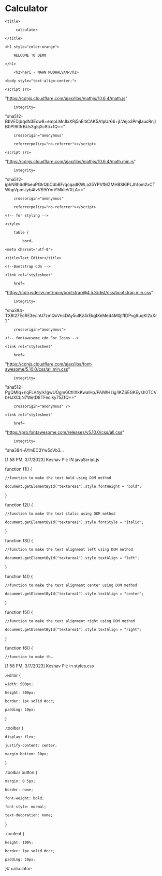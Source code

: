 # Calculator 
<!DOCTYPE html>

<html>

<head>

	<title>

		 calculator

	</title>

	<h1 style="color:orange">

		WELCOME TO DEMO

	</h1>

		<h2>hari - NAAN MUDHALVAN</h2>

	<body style="text-align:center;">

</head>

<head>

	<script src=

"https://cdnjs.cloudflare.com/ajax/libs/mathjs/10.6.4/math.js"

		integrity=

"sha512-BbVEDjbqdN3Eow8+empLMrJlxXRj5nEitiCAK5A1pUr66+jLVejo3PmjIaucRnjlB0P9R3rBUs3g5jXc8ti+fQ=="

		crossorigin="anonymous"

		referrerpolicy="no-referrer"></script>

	<script src=

"https://cdnjs.cloudflare.com/ajax/libs/mathjs/10.6.4/math.min.js"

		integrity=

"sha512-iphNRh6dPbeuPGIrQbCdbBF/qcqadKWLa35YPVfMZMHBSI6PLJh1om2xCTWhpVpmUyb4IvVS9iYnnYMkleVXLA=="

		crossorigin="anonymous"

		referrerpolicy="no-referrer"></script>

	<!-- for styling -->

	<style>

		table {

			bord…

<!DOCTYPE html>

<html lang="en" dir="ltr">

<head>

	<meta charset="utf-8">

	<title>Text Editor</title>

	<!--Bootstrap Cdn -->

	<link rel="stylesheet"

		href=

"https://cdn.jsdelivr.net/npm/bootstrap@4.5.3/dist/css/bootstrap.min.css"

		integrity=

"sha384-TX8t27EcRE3e/ihU7zmQxVncDAy5uIKz4rEkgIXeMed4M0jlfIDPvg6uqKI2xXr2"

		crossorigin="anonymous">

	<!-- fontawesome cdn For Icons -->

	<link rel="stylesheet"

		href=

"https://cdnjs.cloudflare.com/ajax/libs/font-awesome/5.10.0/css/all.min.css"

		integrity=

"sha512-PgQMlq+nqFLV4ylk1gwUOgm6CtIIXkKwaIHp/PAIWHzig/lKZSEGKEysh0TCVbHJXCLN7WetD8TFecIky75ZfQ=="

		crossorigin="anonymous" />

	<link rel="stylesheet"

		href=

"https://pro.fontawesome.com/releases/v5.10.0/css/all.css"

		integrity=

"sha384-AYmEC3Yw5cVb3…

[1:58 PM, 3/7/2023] Keshav Pit: IN javaScript.js

function f1() {

	//function to make the text bold using DOM method

	document.getElementById("textarea1").style.fontWeight = "bold";

}

function f2() {

	//function to make the text italic using DOM method

	document.getElementById("textarea1").style.fontStyle = "italic";

}

function f3() {

	//function to make the text alignment left using DOM method

	document.getElementById("textarea1").style.textAlign = "left";

}

function f4() {

	//function to make the text alignment center using DOM method

	document.getElementById("textarea1").style.textAlign = "center";

}

function f5() {

	//function to make the text alignment right using DOM method

	document.getElementById("textarea1").style.textAlign = "right";

}

function f6() {

	//function to make th…

[1:58 PM, 3/7/2023] Keshav Pit: in styles.css

.editor {

    width: 500px;

    height: 300px;

    border: 1px solid #ccc;

    padding: 10px;

  }

  

  .toolbar {

    display: flex;

    justify-content: center;

    margin-bottom: 10px;

  }

  

  .toolbar button {

    margin: 0 5px;

    border: none;

    font-weight: bold;

    font-style: normal;

    text-decoration: none;

  }

  

  .content {

    height: 100%;

    border: 1px solid #ccc;

    padding: 10px;

  }# calculator-
